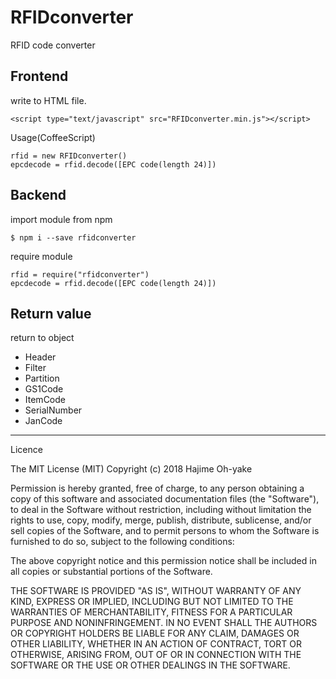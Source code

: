 # RFIDconverter
RFID code converter

## Frontend
write to HTML file.

```
<script type="text/javascript" src="RFIDconverter.min.js"></script>
```

Usage(CoffeeScript)
```
rfid = new RFIDconverter()  
epcdecode = rfid.decode([EPC code(length 24)])  
```

## Backend
import module from npm
```
$ npm i --save rfidconverter
```

require module
```
rfid = require("rfidconverter")
epcdecode = rfid.decode([EPC code(length 24)])
```
## Return value
return to object
- Header
- Filter
- Partition
- GS1Code
- ItemCode
- SerialNumber
- JanCode
----
Licence

The MIT License (MIT) Copyright (c) 2018 Hajime Oh-yake  
  
Permission is hereby granted, free of charge, to any person obtaining a copy of this software and associated documentation files (the "Software"), to deal in the Software without restriction, including without limitation the rights to use, copy, modify, merge, publish, distribute, sublicense, and/or sell copies of the Software, and to permit persons to whom the Software is furnished to do so, subject to the following conditions:  
  
The above copyright notice and this permission notice shall be included in all copies or substantial portions of the Software.  
  
THE SOFTWARE IS PROVIDED "AS IS", WITHOUT WARRANTY OF ANY KIND, EXPRESS OR IMPLIED, INCLUDING BUT NOT LIMITED TO THE WARRANTIES OF MERCHANTABILITY, FITNESS FOR A PARTICULAR PURPOSE AND NONINFRINGEMENT. IN NO EVENT SHALL THE AUTHORS OR COPYRIGHT HOLDERS BE LIABLE FOR ANY CLAIM, DAMAGES OR OTHER LIABILITY, WHETHER IN AN ACTION OF CONTRACT, TORT OR OTHERWISE, ARISING FROM, OUT OF OR IN CONNECTION WITH THE SOFTWARE OR THE USE OR OTHER DEALINGS IN THE SOFTWARE.  
